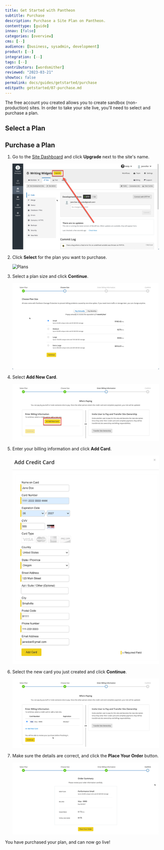 ```yaml
---
title: Get Started with Pantheon
subtitle: Purchase
description: Purchase a Site Plan on Pantheon.
contenttype: [guide]
innav: [false]
categories: [overview]
cms: [--]
audience: [business, sysadmin, development]
product: [--]
integration: [--]
tags: [--]
contributors: [wordsmither]
reviewed: "2023-03-21"
showtoc: false
permalink: docs/guides/getstarted/purchase
editpath: getstarted/07-purchase.md
---
```


The free account you created allows you to create sandbox (non-production) sites.  In order to take your site live, you'll need to select and purchase a plan.

## Select a Plan

<Partial file="plans.md" />

## Purchase a Plan

1. Go to the [Site Dashboard](/guides/account-mgmt/workspace-sites-teams/sites#site-dashboard) and click **Upgrade** next to the site's name.

   ![Upgrade button](../../../images/purchase-upgrade-plan-button.png)

1. Click **Select** for the plan you want to purchase.

   ![Plans](../../../images/dashboard/select-plan.png)

1. Select a plan size and click **Continue**.

   ![Selecting a plan size](../../../images/purchase-plan-size.png)

1. Select **Add New Card**.

   ![Select Add New Card](../../../images/purchase-add-card-button.png)

1. Enter your billing information and click **Add Card**.

   ![Card information](../../../images/purchase-add-card-info.png)

1. Select the new card you just created and click **Continue**.

   ![Select Card](../../../images/purchase-select-card.png)

1. Make sure the details are correct, and click the **Place Your Order** button.

   ![Place order](../../../images/purchase-place-order.png)

You have purchased your plan, and can now go live!